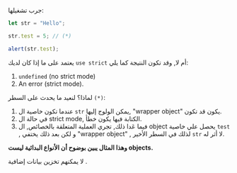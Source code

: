 
جرب تشغيلها:

```js run
let str = "Hello";

str.test = 5; // (*)

alert(str.test);
```

يعتمد على ما إذا كان لديك `use strict` أم لا, وقد تكون النتيجة كما يلي:
1. `undefined` (no strict mode)
2. An error (strict mode).

لماذا؟ لنعيد ما يحدث على السطر `(*)`:

1. عندما تكون خاصية ال `str` يمكن الولوج إليها,  "wrapper object" يكون قد تكون.
2. في حالة ال  strict mode, الكتابة فيها يكون خطأ.
3. فيما عَدا ذلك, تجري العملية المتعلقة بالخصائص, ال object يحصل علي خاصية `test` , و لكن بعد ذلك يختفي "wrapper object" , لذلك في السطر الأخير `str` لا أثر له.

**وهذا المثال يبين بوضوح أن الأنواع البدائية ليست objects.**

لا يمكنهم تخزين بيانات إضافية
.
